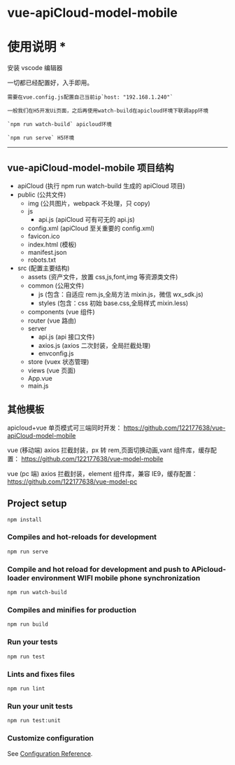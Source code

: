 # vue-apiCloud-model-mobile

# 使用说明 \*

安装 vscode 编辑器

一切都已经配置好，入手即用。

```
需要在vue.config.js配置自己当前ip`host: "192.168.1.240"`
```

```
一般我们在H5开发Ui页面，之后再使用watch-build在apicloud环境下联调app环境
```

```
`npm run watch-build` apicloud环境
```

```
`npm run serve` H5环境
```

---

## vue-apiCloud-model-mobile 项目结构

- apiCloud (执行 npm run watch-build 生成的 apiCloud 项目)
- public (公共文件)
  - img (公共图片，webpack 不处理，只 copy)
  - js
    - api.js (apiCloud 可有可无的 api.js)
  - config.xml (apiCloud 至关重要的 config.xml)
  - favicon.ico
  - index.html (模板)
  - manifest.json
  - robots.txt
- src (配置主要结构)
  - assets (资产文件，放置 css,js,font,img 等资源类文件)
  - common (公用文件)
    - js (包含：自适应 rem.js,全局方法 mixin.js，微信 wx_sdk.js)
    - styles (包含：css 初始 base.css,全局样式 mixin.less)
  - components (vue 组件)
  - router (vue 路由)
  - server
    - api.js (api 接口文件)
    - axios.js (axios 二次封装，全局拦截处理)
    - envconfig.js
  - store (vuex 状态管理)
  - views (vue 页面)
  - App.vue
  - main.js

## 其他模板

apicloud+vue 单页模式可三端同时开发： https://github.com/122177638/vue-apiCloud-model-mobile

vue (移动端) axios 拦截封装，px 转 rem,页面切换动画,vant 组件库，缓存配置： https://github.com/122177638/vue-model-mobile

vue (pc 端) axios 拦截封装，element 组件库，兼容 IE9，缓存配置： https://github.com/122177638/vue-model-pc

## Project setup

```
npm install
```

### Compiles and hot-reloads for development

```
npm run serve
```

### Compile and hot reload for development and push to APicloud-loader environment WIFI mobile phone synchronization

```
npm run watch-build
```

### Compiles and minifies for production

```
npm run build
```

### Run your tests

```
npm run test
```

### Lints and fixes files

```
npm run lint
```

### Run your unit tests

```
npm run test:unit
```

### Customize configuration

See [Configuration Reference](https://cli.vuejs.org/config/).
